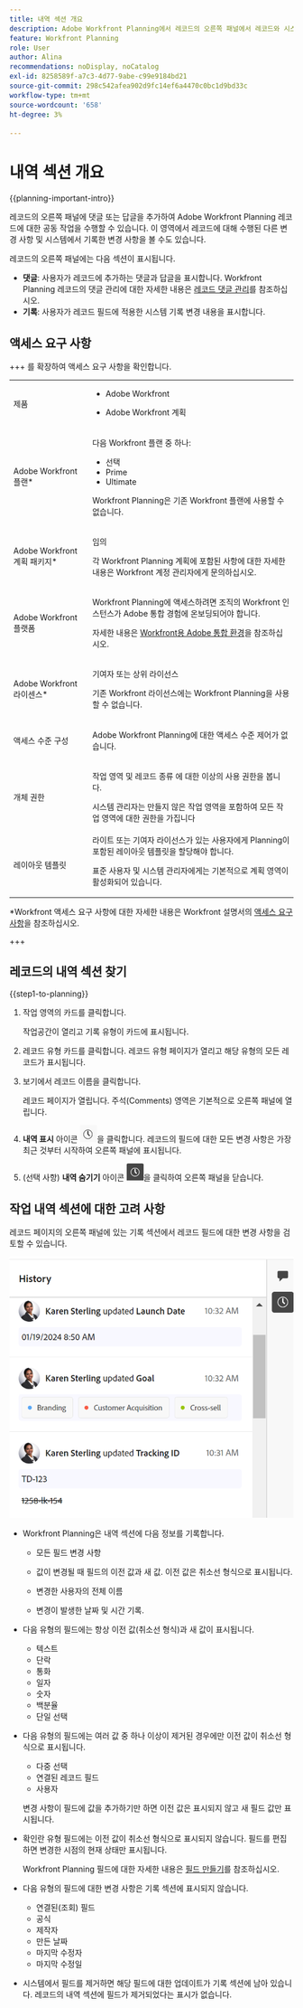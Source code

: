```yaml
---
title: 내역 섹션 개요
description: Adobe Workfront Planning에서 레코드의 오른쪽 패널에서 레코드와 시스템에 의해 기록되는 변경 사항을 검토할 수 있습니다.
feature: Workfront Planning
role: User
author: Alina
recommendations: noDisplay, noCatalog
exl-id: 8258589f-a7c3-4d77-9abe-c99e9184bd21
source-git-commit: 298c542afea902d9fc14ef6a4470c0bc1d9bd33c
workflow-type: tm+mt
source-wordcount: '658'
ht-degree: 3%

---
```


# 내역 섹션 개요

<!--<span class="preview">The highlighted information on this page refers to functionality not yet generally available. It is available only in the Preview environment for all customers, or in the Production environment for customers who enabled fast releases.</span>

<span class="preview">For information about fast releases, see [Enable or disable fast releases for your organization](/help/quicksilver/administration-and-setup/set-up-workfront/configure-system-defaults/enable-fast-release-process.md).</span>-->

{{planning-important-intro}}

레코드의 오른쪽 패널에 댓글 또는 답글을 추가하여 Adobe Workfront Planning 레코드에 대한 공동 작업을 수행할 수 있습니다. 이 영역에서 레코드에 대해 수행된 다른 변경 사항 및 시스템에서 기록한 변경 사항을 볼 수도 있습니다.

레코드의 오른쪽 패널에는 다음 섹션이 표시됩니다.

* **댓글**: 사용자가 레코드에 추가하는 댓글과 답글을 표시합니다. Workfront Planning 레코드의 댓글 관리에 대한 자세한 내용은 [레코드 댓글 관리](/help/quicksilver/planning/records/manage-record-comments.md)를 참조하십시오.
* **기록**: 사용자가 레코드 필드에 적용한 시스템 기록 변경 내용을 표시합니다.

## 액세스 요구 사항

+++ 를 확장하여 액세스 요구 사항을 확인합니다.

<table style="table-layout:auto"> 
<col> 
</col> 
<col> 
</col> 
<tbody> 
    <tr> 
<tr> 
<td> 
   <p> 제품</p> </td> 
   <td> 
   <ul><li><p> Adobe Workfront</p></li> 
   <li><p> Adobe Workfront 계획<p></li></ul></td> 
  </tr>   
<tr> 
   <td role="rowheader"><p>Adobe Workfront 플랜*</p></td> 
   <td> 
<p>다음 Workfront 플랜 중 하나:</p> 
<ul><li>선택</li> 
<li>Prime</li> 
<li>Ultimate</li></ul> 
<p>Workfront Planning은 기존 Workfront 플랜에 사용할 수 없습니다.</p> 
   </td> 
<tr> 
   <td role="rowheader"><p>Adobe Workfront 계획 패키지*</p></td> 
   <td> 
<p>임의 </p> 
<p>각 Workfront Planning 계획에 포함된 사항에 대한 자세한 내용은 Workfront 계정 관리자에게 문의하십시오. </p> 
   </td> 
 <tr> 
   <td role="rowheader"><p>Adobe Workfront 플랫폼</p></td> 
   <td> 
<p>Workfront Planning에 액세스하려면 조직의 Workfront 인스턴스가 Adobe 통합 경험에 온보딩되어야 합니다.</p> 
<p>자세한 내용은 <a href="/help/quicksilver/workfront-basics/navigate-workfront/workfront-navigation/adobe-unified-experience.md">Workfront용 Adobe 통합 환경</a>을 참조하십시오. </p> 
   </td> 
   </tr> 
  </tr> 
  <tr> 
   <td role="rowheader"><p>Adobe Workfront 라이센스*</p></td> 
   <td> <p>기여자 또는 상위 라이선스</p>
   <p>기존 Workfront 라이선스에는 Workfront Planning을 사용할 수 없습니다.</p> 
  </td> 
  </tr> 
  <tr> 
   <td role="rowheader"><p>액세스 수준 구성</p></td> 
   <td> <p>Adobe Workfront Planning에 대한 액세스 수준 제어가 없습니다.</p>   
</td> 
  </tr> 
<tr> 
   <td role="rowheader"><p>개체 권한</p></td> 
   <td>   <p>작업 영역 및 레코드 종류 </a>에 대한 이상의 사용 권한을 봅니다. </p>  
   <p>시스템 관리자는 만들지 않은 작업 영역을 포함하여 모든 작업 영역에 대한 권한을 가집니다</p> </td> 
  </tr> 
<tr>
   <td role="rowheader"><p>레이아웃 템플릿</p></td>
   <td> 라이트 또는 기여자 라이선스가 있는 사용자에게 Planning이 포함된 레이아웃 템플릿을 할당해야 합니다.
   <p>표준 사용자 및 시스템 관리자에게는 기본적으로 계획 영역이 활성화되어 있습니다.</p></div></li></ul>

</td>
  </tr>
</tbody> 
</table>

*Workfront 액세스 요구 사항에 대한 자세한 내용은 Workfront 설명서의 [액세스 요구 사항](/help/quicksilver/administration-and-setup/add-users/access-levels-and-object-permissions/access-level-requirements-in-documentation.md)을 참조하십시오.

+++

## 레코드의 내역 섹션 찾기

{{step1-to-planning}}

1. 작업 영역의 카드를 클릭합니다.

   작업공간이 열리고 기록 유형이 카드에 표시됩니다.

1. 레코드 유형 카드를 클릭합니다.
레코드 유형 페이지가 열리고 해당 유형의 모든 레코드가 표시됩니다.

1. 보기에서 레코드 이름을 클릭합니다.

   레코드 페이지가 열립니다. 주석(Comments) 영역은 기본적으로 오른쪽 패널에 열립니다.
1. **내역 표시** 아이콘 ![내역 표시 아이콘](assets/show-history-icon.png)을 클릭합니다. 레코드의 필드에 대한 모든 변경 사항은 가장 최근 것부터 시작하여 오른쪽 패널에 표시됩니다.
1. (선택 사항) **내역 숨기기** 아이콘 ![내역 숨기기 아이콘](assets/hide-history-icon.png)을 클릭하여 오른쪽 패널을 닫습니다.

## 작업 내역 섹션에 대한 고려 사항

레코드 페이지의 오른쪽 패널에 있는 기록 섹션에서 레코드 필드에 대한 변경 사항을 검토할 수 있습니다.

![댓글의 기록 영역](assets/history-area-in-comments.png)

* Workfront Planning은 내역 섹션에 다음 정보를 기록합니다.

   * 모든 필드 변경 사항

   * 값이 변경될 때 필드의 이전 값과 새 값. 이전 값은 취소선 형식으로 표시됩니다.

   * 변경한 사용자의 전체 이름

   * 변경이 발생한 날짜 및 시간 기록.

* 다음 유형의 필드에는 항상 이전 값(취소선 형식)과 새 값이 표시됩니다.

   * 텍스트
   * 단락
   * 통화
   * 일자
   * 숫자
   * 백분율
   * 단일 선택

* 다음 유형의 필드에는 여러 값 중 하나 이상이 제거된 경우에만 이전 값이 취소선 형식으로 표시됩니다.

   * 다중 선택
   * 연결된 레코드 필드
   * 사용자

  변경 사항이 필드에 값을 추가하기만 하면 이전 값은 표시되지 않고 새 필드 값만 표시됩니다.

* 확인란 유형 필드에는 이전 값이 취소선 형식으로 표시되지 않습니다. 필드를 편집하면 변경한 시점의 현재 상태만 표시됩니다.

  Workfront Planning 필드에 대한 자세한 내용은 [필드 만들기](/help/quicksilver/planning/fields/create-fields.md)를 참조하십시오.

* 다음 유형의 필드에 대한 변경 사항은 기록 섹션에 표시되지 않습니다.

   * 연결된(조회) 필드
   * 공식
   * 제작자
   * 만든 날짜
   * 마지막 수정자
   * 마지막 수정일

* 시스템에서 필드를 제거하면 해당 필드에 대한 업데이트가 기록 섹션에 남아 있습니다. 레코드의 내역 섹션에 필드가 제거되었다는 표시가 없습니다.
